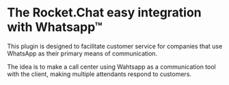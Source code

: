 # The Rocket.Chat easy integration with Whatsapp™

This plugin is designed to facilitate customer service for companies that use WhatsApp as their primary means of communication.

The idea is to make a call center using Wahtsapp as a communication tool with the client, making multiple attendants respond to customers.

